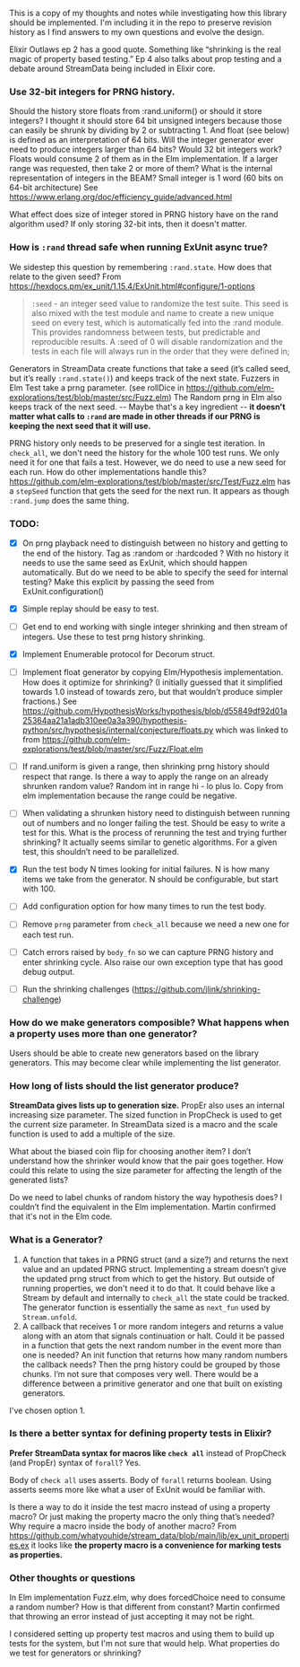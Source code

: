 This is a copy of my thoughts and notes while investigating how this library should be implemented. I'm including it in the repo to preserve revision history as I find answers to my own questions and evolve the design.

Elixir Outlaws ep 2 has a good quote. Something like “shrinking is the real magic of property based testing.” Ep 4 also talks about prop testing and a debate around StreamData being included in Elixir core.

### Use 32-bit integers for PRNG history.

Should the history store floats from :rand.uniform() or should it store integers? I thought it should store 64 bit unsigned integers because those can easily be shrunk by dividing by 2 or subtracting 1. And float (see below) is defined as an interpretation of 64 bits. Will the integer generator ever need to produce integers larger than 64 bits?
Would 32 bit integers work? Floats would consume 2 of them as in the Elm implementation. If a larger range was requested, then take 2 or more of them? What is the internal representation of integers in the BEAM? Small integer is 1 word (60 bits on 64-bit architecture) See https://www.erlang.org/doc/efficiency_guide/advanced.html

What effect does size of integer stored in PRNG history have on the rand algorithm used? If only storing 32-bit ints, then it doesn't matter.

### How is `:rand` thread safe when running ExUnit async true?

We sidestep this question by remembering `:rand.state`.
How does that relate to the given seed?
From https://hexdocs.pm/ex_unit/1.15.4/ExUnit.html#configure/1-options
> `:seed` - an integer seed value to randomize the test suite. This seed is also mixed with the test module and name to create a new unique seed on every test, which is automatically fed into the :rand module. This provides randomness between tests, but predictable and reproducible results. A :seed of 0 will disable randomization and the tests in each file will always run in the order that they were defined in;

Generators in StreamData create functions that take a seed (it’s called seed,
but it’s really `:rand.state()`) and keeps track of the next state. Fuzzers in Elm Test take a prng parameter. (see rollDice in https://github.com/elm-explorations/test/blob/master/src/Fuzz.elm)
The Random prng in Elm also keeps track of the next seed. -- Maybe that's a key ingredient --
**it doesn't matter what calls to `:rand` are made in other threads if our PRNG is keeping the next seed that it will use.**

PRNG history only needs to be preserved for a single test iteration. In `check_all`, we don't need the history for the whole 100 test runs. We only need it for one that fails a test. 
However, we do need to use a new seed for each run. How do other implementations handle this? https://github.com/elm-explorations/test/blob/master/src/Test/Fuzz.elm has a `stepSeed` function that gets the seed for the next run. It appears as though `:rand.jump` does the same thing.

### TODO:

- [x] On prng playback need to distinguish between no history and getting to the end of the history. Tag as :random or :hardcoded ?
With no history it needs to use the same seed as ExUnit, which should happen automatically. But do we need to be able to specify the seed for internal testing? Make this explicit by passing the seed from ExUnit.configuration()

- [x] Simple replay should be easy to test.

- [ ] Get end to end working with single integer shrinking and then stream of integers. Use these to test prng history shrinking.

- [x] Implement Enumerable protocol for Decorum struct.

- [ ] Implement float generator by copying Elm/Hypothesis implementation. How does it optimize for shrinking? (I initially guessed that it simplified towards 1.0 instead of towards zero, but that wouldn’t produce simpler fractions.) See https://github.com/HypothesisWorks/hypothesis/blob/d55849df92d01a25364aa21a1adb310ee0a3a390/hypothesis-python/src/hypothesis/internal/conjecture/floats.py which was linked to from https://github.com/elm-explorations/test/blob/master/src/Fuzz/Float.elm

- [ ] If rand.uniform is given a range, then shrinking prng history should respect that range. Is there a way to apply the range on an already shrunken random value? Random int in range hi - lo plus lo. Copy from elm implementation because the range could be negative.

- [ ] When validating a shrunken history need to distinguish between running out of numbers and no longer failing the test. Should be easy to write a test for this. What is the process of rerunning the test and trying further shrinking? It actually seems similar to genetic algorithms. For a given test, this shouldn’t need to be parallelized.

- [x] Run the test body N times looking for initial failures. N is how many items we take from the generator. N should be configurable, but start with 100.

- [ ] Add configuration option for how many times to run the test body.

- [ ] Remove `prng` parameter from `check_all` because we need a new one for each test run.

- [ ] Catch errors raised by `body_fn` so we can capture PRNG history and enter shrinking cycle. Also raise our own exception type that has good debug output.

- [ ] Run the shrinking challenges (https://github.com/jlink/shrinking-challenge)

### How do we make generators composible? What happens when a property uses more than one generator?

Users should be able to create new generators based on the library generators. This may become clear while implementing the list generator.

### How long of lists should the list generator produce?
**StreamData gives lists up to generation size.**
PropEr also uses an internal increasing size parameter. The sized function in PropCheck is used to get the current size parameter. In StreamData sized is a macro and the scale function is used to add a multiple of the size.

What about the biased coin flip for choosing another item? I don’t understand how the shrinker would know that the pair goes together. How could this relate to using the size parameter for affecting the length of the generated lists?

Do we need to label chunks of random history the way hypothesis does? I couldn’t find the equivalent in the Elm implementation. Martin confirmed that it's not in the Elm code.

### What is a Generator?

1. A function that takes in a PRNG struct (and a size?) and returns the next value and an updated PRNG struct. Implementing a stream doesn’t give the updated prng struct from which to get the history. But outside of running properties, we don't need it to do that. 
It could behave like a Stream by default and internally to `check_all` the state could be tracked. The generator function is essentially the same as `next_fun` used by `Stream.unfold`.
2. A callback that receives 1 or more random integers and returns a value along
with an atom that signals continuation or halt. Could it be passed in a function that gets the next random number in the event more than one is needed? An init function that returns how many random numbers the callback needs? Then the prng history could be grouped by those chunks. I’m not sure that composes very well. There would be a difference between a primitive generator and one that built on existing generators.

I've chosen option 1.

### Is there a better syntax for defining property tests in Elixir?

**Prefer StreamData syntax for macros like `check all`** instead of PropCheck (and PropEr) syntax of `forall`? Yes.

Body of `check all` uses asserts. Body of `forall` returns boolean. Using asserts seems more like what a user of ExUnit would be familiar with.

Is there a way to do it inside the test macro instead of using a property macro? Or just making the property macro the only thing that’s needed? Why require a macro inside the body of another macro? From https://github.com/whatyouhide/stream_data/blob/main/lib/ex_unit_properties.ex it looks like 
**the property macro is a convenience for marking tests as properties.**

### Other thoughts or questions

In Elm implementation Fuzz.elm, why does forcedChoice need to consume a random number? How is that different from constant? Martin confirmed that throwing an error instead of just accepting it may not be right.

I considered setting up property test macros and using them to build up tests for the system, but I'm not sure that would help. What properties do we test for generators or shrinking? 
